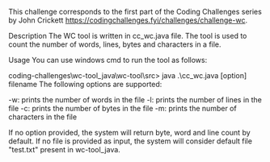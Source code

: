 This challenge corresponds to the first part of the Coding Challenges series by John Crickett https://codingchallenges.fyi/challenges/challenge-wc.

Description
The WC tool is written in cc_wc.java file.
The tool is used to count the number of words, lines, bytes and characters in a file.

Usage
You can use windows cmd to run the tool as follows:

coding-challenges\wc-tool_java\wc-tool\src> java .\cc_wc.java [option] filename
The following options are supported:

-w: prints the number of words in the file
-l: prints the number of lines in the file
-c: prints the number of bytes in the file
-m: prints the number of characters in the file

If no option provided, the system will return byte, word and line count by default.
If no file is provided as input, the system will consider default file "test.txt" present in wc-tool_java.